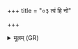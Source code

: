 +++
title = "०३ त्वं हि नो"

+++
<details><summary>मूलम् (GR)</summary>

त्वं हि नो वीराँ ईरय भेषजेभिर्  
उरुं नो भवन्त मघवो मरुत्वन् । +++(Bhatt. marutvaṃ ।)+++  
करा नः पारम् अंहसः स्वस्ति  
विश्वा अभीतीर् अप सेधास्मत् ॥
</details>